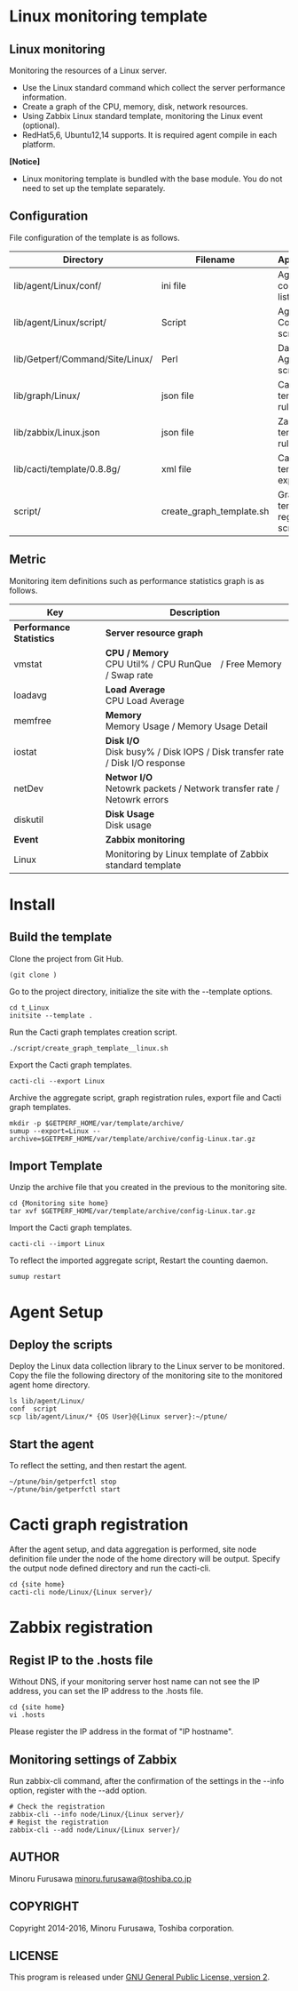 Linux monitoring template
===============================

Linux monitoring
-------------------

Monitoring the resources of a Linux server.

* Use the Linux standard command which collect the server performance information.
* Create a graph of the CPU, memory, disk, network resources.
* Using Zabbix Linux standard template, monitoring the Linux event (optional).
* RedHat5,6, Ubuntu12,14 supports. It is required agent compile in each platform.

**[Notice]**

* Linux monitoring template is bundled with the base module. You do not need to set up the template separately.

Configuration
------------

File configuration of the template is as follows.

|            Directory            |         Filename         |            Application             |
|---------------------------------|--------------------------|------------------------------------|
| lib/agent/Linux/conf/           | ini file                 | Agent command list file            |
| lib/agent/Linux/script/         | Script                   | Agent Collecion script             |
| lib/Getperf/Command/Site/Linux/ | Perl                     | Data Aggrigation script            |
| lib/graph/Linux/                | json file                | Cacti graph template rule          |
| lib/zabbix/Linux.json           | json file                | Zabbix template rule               |
| lib/cacti/template/0.8.8g/      | xml file                 | Cacti template export file         |
| script/                         | create_graph_template.sh | Graph template registration script |

Metric
-----------

Monitoring item definitions such as performance statistics graph is as follows.

|            Key             |                                    Description                                    |
|----------------------------|-----------------------------------------------------------------------------------|
| **Performance Statistics** | **Server resource graph**                                                         |
| vmstat                     | **CPU / Memory**<br> CPU Util% / CPU RunQue　/ Free Memory / Swap rate            |
| loadavg                    | **Load Average** <br> CPU Load Average                                            |
| memfree                    | **Memory** <br> Memory Usage / Memory Usage Detail                                |
| iostat                     | **Disk I/O** <br> Disk busy% / Disk IOPS / Disk transfer rate / Disk I/O response |
| netDev                     | **Networ I/O**<br> Netowrk packets / Network transfer rate / Netowrk errors       |
| diskutil                   | **Disk Usage**<br> Disk usage                                                     |
| **Event**                  | **Zabbix monitoring**                                                             |
| Linux                      | Monitoring by Linux template of Zabbix standard template                          |

Install
=======

Build the template
--------------------

Clone the project from Git Hub.

```
(git clone )
```

Go to the project directory, initialize the site with the --template options.

```
cd t_Linux
initsite --template .
```

Run the Cacti graph templates creation script.

```
./script/create_graph_template__linux.sh
```

Export the Cacti graph templates.

```
cacti-cli --export Linux
```

Archive the aggregate script, graph registration rules, export file and Cacti graph templates.

```
mkdir -p $GETPERF_HOME/var/template/archive/
sumup --export=Linux --archive=$GETPERF_HOME/var/template/archive/config-Linux.tar.gz
```

Import Template
------------------------

Unzip the archive file that you created in the previous to the monitoring site.

```
cd {Monitoring site home}
tar xvf $GETPERF_HOME/var/template/archive/config-Linux.tar.gz
```

Import the Cacti graph templates.

```
cacti-cli --import Linux
```

To reflect the imported aggregate script, Restart the counting daemon.

```
sumup restart
```

Agent Setup
========================

Deploy the scripts
--------------------

Deploy the Linux data collection library to the Linux server to be monitored.
Copy the file the following directory of the monitoring site to the monitored agent home directory.

```
ls lib/agent/Linux/
conf  script
scp lib/agent/Linux/* {OS User}@{Linux server}:~/ptune/
```

Start the agent
------------------

To reflect the setting, and then restart the agent.

```
~/ptune/bin/getperfctl stop
~/ptune/bin/getperfctl start
```

Cacti graph registration
========================

After the agent setup, and data aggregation is performed, site node definition file under the node of the home directory will be output.
Specify the output node defined directory and run the cacti-cli.

```
cd {site home}
cacti-cli node/Linux/{Linux server}/
```

Zabbix registration
===================

Regist IP to the .hosts file
----------------------------

Without DNS, if your monitoring server host name can not see the IP address, you can set the IP address to the .hosts file.

```
cd {site home}
vi .hosts
```

Please register the IP address in the format of "IP hostname".

Monitoring settings of Zabbix
------------------------------

Run zabbix-cli command, after the confirmation of the settings in the --info option, register with the --add option.

```
# Check the registration
zabbix-cli --info node/Linux/{Linux server}/
# Regist the registration
zabbix-cli --add node/Linux/{Linux server}/
```

AUTHOR
-----------

Minoru Furusawa <minoru.furusawa@toshiba.co.jp>

COPYRIGHT
-----------

Copyright 2014-2016, Minoru Furusawa, Toshiba corporation.

LICENSE
-----------

This program is released under [GNU General Public License, version 2](http://www.gnu.org/licenses/gpl-2.0.html).
